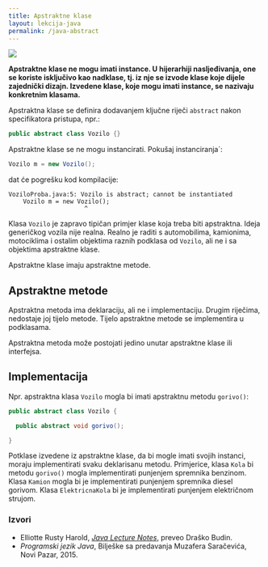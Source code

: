 ```yaml
---
title: Apstraktne klase
layout: lekcija-java
permalink: /java-abstract
---
```


![](http://www.itrelease.com/wp-content/uploads/2011/05/picture-abstract-class-UML-Diagram.gif)

**Apstraktne klase ne mogu imati instance. U hijerarhiji nasljeđivanja, one se koriste isključivo kao nadklase, tj. iz nje se izvode klase koje dijele zajednički dizajn. Izvedene klase, koje mogu imati instance, se nazivaju konkretnim klasama.**

Apstraktna klase se definira dodavanjem ključne riječi `abstract` nakon specifikatora pristupa, npr.:

```java
public abstract class Vozilo {}
```

Apstraktne klase se ne mogu instancirati. Pokušaj instanciranja`:

```java
Vozilo m = new Vozilo();
```

dat će pogrešku kod kompilacije:

```
VoziloProba.java:5: Vozilo is abstract; cannot be instantiated
    Vozilo m = new Vozilo();
                     ^
```

Klasa `Vozilo` je zapravo tipičan primjer klase koja treba biti apstraktna. Ideja generičkog vozila nije realna. Realno je raditi s automobilima, kamionima, motociklima i ostalim objektima raznih podklasa od `Vozilo`, ali ne i sa objektima apstraktne klase.

Apstraktne klase imaju apstraktne metode.

## Apstraktne metode

Apstraktna metoda ima deklaraciju, ali ne i implementaciju. Drugim riječima, nedostaje joj tijelo metode. Tijelo apstraktne metode se implementira u podklasama.

Apstraktna metoda može postojati jedino unutar apstraktne klase ili interfejsa.

## Implementacija

Npr. apstraktna klasa `Vozilo` mogla bi imati apstraktnu metodu `gorivo()`:

```java
public abstract class Vozilo {

  public abstract void gorivo();

}
```

Potklase izvedene iz apstraktne klase, da bi mogle imati svojih instanci, moraju implementirati svaku deklarisanu metodu. Primjerice, klasa `Kola` bi metodu `gorivo()` mogla implementirati punjenjem spremnika benzinom. Klasa `Kamion` mogla bi je implementirati punjenjem spremnika diesel gorivom. Klasa `ElektricnaKola` bi je implementirati punjenjem električnom strujom.

### Izvori
- Elliotte Rusty Harold, *[Java Lecture Notes](//www.cafeaulait.org/course/index.html)*, preveo Draško Budin.
- *Programski jezik Java*, Bilješke sa predavanja Muzafera Saračevića, Novi Pazar, 2015.
